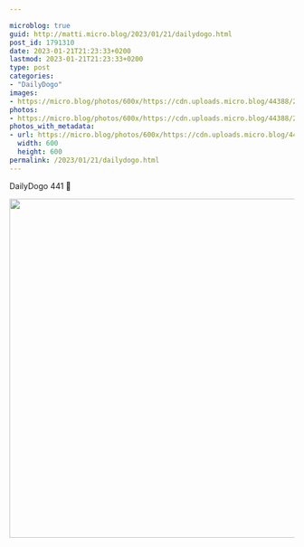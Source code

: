 ```yaml
---

microblog: true
guid: http://matti.micro.blog/2023/01/21/dailydogo.html
post_id: 1791310
date: 2023-01-21T21:23:33+0200
lastmod: 2023-01-21T21:23:33+0200
type: post
categories:
- "DailyDogo"
images:
- https://micro.blog/photos/600x/https://cdn.uploads.micro.blog/44388/2023/348b7d1c77.jpg
photos:
- https://micro.blog/photos/600x/https://cdn.uploads.micro.blog/44388/2023/348b7d1c77.jpg
photos_with_metadata:
- url: https://micro.blog/photos/600x/https://cdn.uploads.micro.blog/44388/2023/348b7d1c77.jpg
  width: 600
  height: 600
permalink: /2023/01/21/dailydogo.html
---
```

DailyDogo 441 🐶

<img src="https://micro.blog/photos/600x/https://blog.martin-haehnel.de/uploads/2023/348b7d1c77.jpg" width="600" height="600" alt="" />
